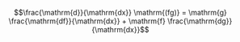 $$\frac{\mathrm{d}}{\mathrm{dx}} \mathrm{(fg)} = 
\mathrm{g} \frac{\mathrm{df}}{\mathrm{dx}} + \mathrm{f} \frac{\mathrm{dg}}{\mathrm{dx}}$$
